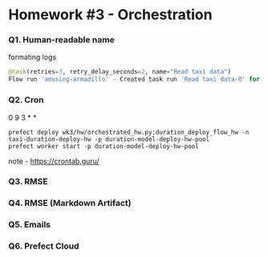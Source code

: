 # Homework #3 - Orchestration

### Q1. Human-readable name

formating logs 

```python
@task(retries=3, retry_delay_seconds=2, name="Read taxi data")
Flow run 'amusing-armadillo' - Created task run 'Read taxi data-0' for task 'Read taxi data'
```

### Q2. Cron

0 9 3 * *

```terminal
prefect deploy wk3/hw/orchestrated_hw.py:duration_deploy_flow_hw -n taxi-duration-deploy-hw -p duration-model-deploy-hw-pool
prefect worker start -p duration-model-deploy-hw-pool
```

note - https://crontab.guru/

### Q3. RMSE



### Q4. RMSE (Markdown Artifact)
### Q5. Emails
### Q6. Prefect Cloud
